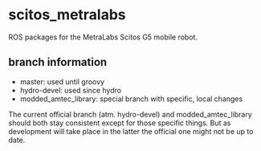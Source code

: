 # scitos_metralabs

ROS packages for the MetraLabs Scitos G5 mobile robot.


## branch information

* master: used until groovy
* hydro-devel: used since hydro
* modded_amtec_library: special branch with specific, local changes

The current official branch (atm. hydro-devel) and modded_amtec_library should both stay consistent except for those specific things. But as development will take place in the latter the official one might not be up to date.
